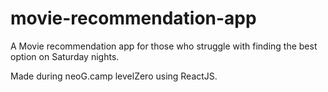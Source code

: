 # movie-recommendation-app

A Movie recommendation app for those who struggle with finding the best option on Saturday nights.

Made during neoG.camp levelZero using ReactJS.
